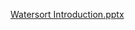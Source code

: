 [Watersort Introduction.pptx](https://github.com/TshimbiluniRSA/WaterSort-Class-Project/files/11183151/Watersort.Introduction.pptx)
